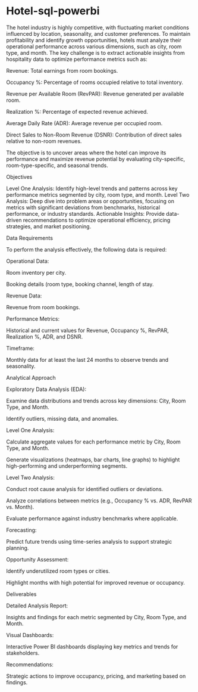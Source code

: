 # Hotel-sql-powerbi
The hotel industry is highly competitive, with fluctuating market conditions influenced by location, seasonality, and customer preferences. To maintain profitability and identify growth opportunities, hotels must analyze their operational performance across various dimensions, such as city, room type, and month.
The key challenge is to extract actionable insights from hospitality data to optimize performance metrics such as:

Revenue: Total earnings from room bookings.

Occupancy %: Percentage of rooms occupied relative to total inventory.

Revenue per Available Room (RevPAR): Revenue generated per available room.

Realization %: Percentage of expected revenue achieved.

Average Daily Rate (ADR): Average revenue per occupied room.

Direct Sales to Non-Room Revenue (DSNR): Contribution of direct sales relative to non-room revenues.

The objective is to uncover areas where the hotel can improve its performance and maximize revenue potential by evaluating city-specific, room-type-specific, and seasonal trends.

 

Objectives

Level One Analysis: Identify high-level trends and patterns across key performance metrics segmented by city, room type, and month.
Level Two Analysis: Deep dive into problem areas or opportunities, focusing on metrics with significant deviations from benchmarks, historical performance, or industry standards.
Actionable Insights: Provide data-driven recommendations to optimize operational efficiency, pricing strategies, and market positioning.
 

Data Requirements

To perform the analysis effectively, the following data is required:

 

Operational Data:

Room inventory per city.

Booking details (room type, booking channel, length of stay.

Revenue Data:

Revenue from room bookings.

 

Performance Metrics:

Historical and current values for Revenue, Occupancy %, RevPAR, Realization %, ADR, and DSNR.

Timeframe:

Monthly data for at least the last 24 months to observe trends and seasonality.

Analytical Approach

Exploratory Data Analysis (EDA):

 

Examine data distributions and trends across key dimensions: City, Room Type, and Month.

Identify outliers, missing data, and anomalies.

 

Level One Analysis:

Calculate aggregate values for each performance metric by City, Room Type, and Month.

Generate visualizations (heatmaps, bar charts, line graphs) to highlight high-performing and underperforming segments.

 

Level Two Analysis:

Conduct root cause analysis for identified outliers or deviations.

Analyze correlations between metrics (e.g., Occupancy % vs. ADR, RevPAR vs. Month).

Evaluate performance against industry benchmarks where applicable.

Forecasting:

 

Predict future trends using time-series analysis to support strategic planning.

Opportunity Assessment:

 

Identify underutilized room types or cities.

Highlight months with high potential for improved revenue or occupancy.

Deliverables

Detailed Analysis Report:

Insights and findings for each metric segmented by City, Room Type, and Month.

Visual Dashboards:

 

Interactive Power BI dashboards displaying key metrics and trends for stakeholders.

Recommendations:

Strategic actions to improve occupancy, pricing, and marketing based on findings.
